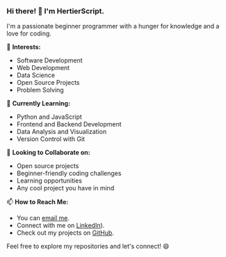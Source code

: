 ### Hi there! 👋 I'm HertierScript.

I'm a passionate beginner programmer with a hunger for knowledge and a love for coding.

👀 **Interests:**
- Software Development
- Web Development
- Data Science
- Open Source Projects
- Problem Solving

🌱 **Currently Learning:**
- Python and JavaScript
- Frontend and Backend Development
- Data Analysis and Visualization
- Version Control with Git

💞 **Looking to Collaborate on:**
- Open source projects
- Beginner-friendly coding challenges
- Learning opportunities
- Any cool project you have in mind

📫 **How to Reach Me:**
- You can [email me](mailto:hertiermunyakazi@gmail.com).
- Connect with me on [LinkedIn](https://www.linkedin.com/in/munyakazi-hertier-8b9901253/)).
- Check out my projects on [GitHub](https://github.com/hertierScript).

Feel free to explore my repositories and let's connect! 😄
